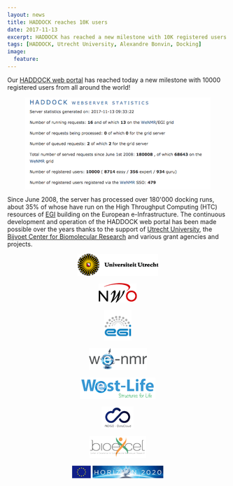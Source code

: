 ```yaml
---
layout: news
title: HADDOCK reaches 10K users
date: 2017-11-13
excerpt: HADDOCK has reached a new milestone with 10K registered users
tags: [HADDOCK, Utrecht University, Alexandre Bonvin, Docking]
image:
  feature:
---
```


Our [HADDOCK web portal](http://haddock.science.uu.nl/services/HADDOCK2.2) has reached today a new milestone with 10000 registered users from all around the world!

<figure>
        <img align="center" src="/images/posts/HADDOCK-10K.png">
</figure>

Since June 2008, the server has processed over 180'000 docking runs, about 35% of whose have run on the High Throughput Computing (HTC) resources of [EGI](href="http://www.egi.eu) building on the European e-Infrastructure. The continuous development and operation of the HADDOCK web portal has been made possible over the years thanks to the support of [Utrecht University](http://www.uu.nl), the [Bijvoet Center for Biomolecular Research](http://bijvoet-center.eu) and various grant agencies and projects.

<center>
<a href="http://www.uu.nl"><img src="/images/UU_logo-small.png"></a>
<p>
<a href="http://www.nwo.nl"><img src="/images/NWO_logo-small.png"></a>
<p>
<a href="http://www.egi.eu"><img height="70" src="/images/EGI_logo-small.png"></a>
<p>
<a href="http://www.wenmr.eu"><img src="/images/WeNMR_logo-small.png"></a>
<p>
<a href="http://www.west-life.eu"><img src="/images/West-Life_logo-small.png"></a>
<p>
<a href="http://www.indigo-datacloud.eu"><img src="/images/INDIGO_logo-small.png"></a>
<p>
<a href="http://www.bioexcel.eu"><img src="/images/Bioexcel_logo-small.png"></a>
<p>
<a href="http://ec.europa.eu/programmes/horizon2020/en/h2020-section/research-infrastructures-including-e-infrastructures"><img height="30" src="/images/H2020_logo-small.png"></a>






